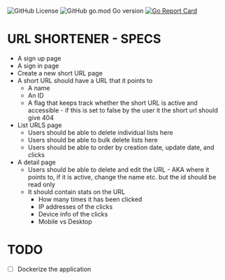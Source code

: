 ![GitHub License](https://img.shields.io/github/license/umitanilkilic/advanced-url-shortener)
![GitHub go.mod Go version](https://img.shields.io/github/go-mod/go-version/umitanilkilic/advanced-url-shortener)
[![Go Report Card](https://goreportcard.com/badge/github.com/umitanilkilic/advanced-url-shortener)](https://goreportcard.com/report/github.com/umitanilkilic/advanced-url-shortener)

# URL SHORTENER - SPECS

- A sign up page
- A sign in page
- Create a new short URL page
- A short URL should have a URL that it points to 
   - A name
   - An ID 
   - A flag that keeps track whether the short URL is active and accessible - if this is set to false by the user it the short url should give 404
- List URLS page
   - Users should be able to delete individual lists here 
   - Users should be able to bulk delete lists here
   - Users should be able to order by creation date, update date, and clicks
- A detail page 
   - Users should be able to delete and edit the URL - AKA where it points to, if it is active, change the name etc. but the id should be read only
   - It should contain stats on the URL
      - How many times it has been clicked
      - IP addresses of the clicks 
      - Device info of the clicks 
      - Mobile vs Desktop

# TODO
- [ ] Dockerize the application
